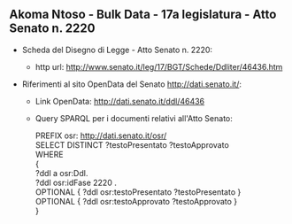 ## Akoma Ntoso - Bulk Data - 17a legislatura - Atto Senato n. 2220 ##

* Scheda del Disegno di Legge - Atto Senato n. 2220:
	* http url: http://www.senato.it/leg/17/BGT/Schede/Ddliter/46436.htm

* Riferimenti al sito OpenData del Senato http://dati.senato.it/:
	* Link OpenData: http://dati.senato.it/ddl/46436
	* Query SPARQL per i documenti relativi all'Atto Senato:

        PREFIX osr: <http://dati.senato.it/osr/>  
		SELECT DISTINCT ?testoPresentato ?testoApprovato  
		WHERE  
		{  
		    ?ddl a osr:Ddl.  
		    ?ddl osr:idFase 2220 .  
		    OPTIONAL { ?ddl osr:testoPresentato ?testoPresentato }  
		    OPTIONAL { ?ddl osr:testoApprovato ?testoApprovato }  
		}
		